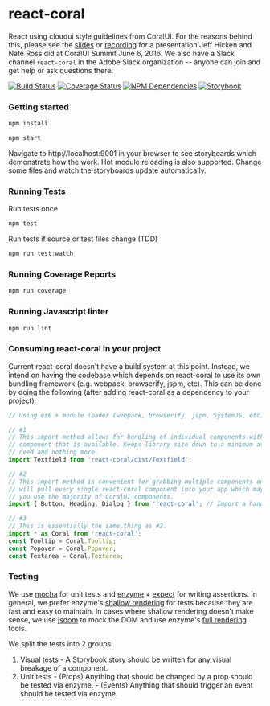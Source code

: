 # react-coral
React  using cloudui style guidelines from CoralUI.  For the reasons behind this, please see the [slides](http://slides.com/jeffhicken/coralui#) or [recording](https://my.adobeconnect.com/p1ghpd8opfz) for a presentation Jeff Hicken and Nate Ross did at CoralUI Summit June 6, 2016.  We also have a Slack channel `react-coral` in the Adobe Slack organization -- anyone can join and get help or ask questions there.

[![Build Status][status-image]][status-url] [![Coverage Status][coverage-image]][coverage-url] [![NPM Dependencies][npm-dependencies-image]][npm-dependencies-url] [![Storybook][storybook-image]][storybook-url]

### Getting started
```javascript
npm install
```
```javascript
npm start
```
Navigate to http://localhost:9001 in your browser to see storyboards which demonstrate how the  work.  Hot module reloading is also supported.  Change some files and watch the storyboards update automatically.
### Running Tests
Run tests once
```javascript
npm test
```
Run tests if source or test files change (TDD)
```javascript
npm run test:watch
```
### Running Coverage Reports
```javascript
npm run coverage
```
### Running Javascript linter
```javascript
npm run lint
````
### Consuming react-coral in your project
Current react-coral doesn't have a build system at this point. Instead, we intend on having the codebase which depends on react-coral to use its own bundling framework (e.g. webpack, browserify, jspm, etc). This can be done by doing the following (after adding react-coral as a dependency to your project):
```javascript
// Using es6 + module loader (webpack, browserify, jspm, SystemJS, etc)

// #1
// This import method allows for bundling of individual components without importing every single react-coral
// component that is available. Keeps library size down to a minimum as you only require the components you
// need and nothing more.
import Textfield from 'react-coral/dist/Textfield';

// #2
// This import method is convenient for grabbing multiple components out of react-coral. Using this style 
// will pull every single react-coral component into your app which may not be a big deal -- especially if
// you use the majority of CoralUI components.
import { Button, Heading, Dialog } from 'react-coral'; // Import a handful of components at a time

// #3
// This is essentially the same thing as #2.
import * as Coral from 'react-coral';
const Tooltip = Coral.Tooltip;
const Popover = Coral.Popover;
const Textarea = Coral.Textarea;
```

### Testing
We use [mocha](https://mochajs.org/) for unit tests and [enzyme](https://github.com/airbnb/enzyme#basic-usage) + [expect](https://github.com/mjackson/expect) for writing assertions. In general, we prefer enzyme's [shallow rendering](https://github.com/airbnb/enzyme/blob/master/docs/api/shallow.md) for tests because they are fast and easy to maintain.  In cases where shallow rendering doesn't make sense, we use [jsdom](https://github.com/tmpvar/jsdom) to mock the DOM and use enzyme's [full rendering](https://github.com/airbnb/enzyme/blob/master/docs/api/mount.md) tools.

We split the tests into 2 groups.
  1. Visual tests
    - A Storybook story should be written for any visual breakage of a component.
  2. Unit tests
    - (Props) Anything that should be changed by a prop should be tested via enzyme.
    - (Events) Anything that should trigger an event should be tested via enzyme.

[status-url]: https://sparkle.ci.corp.adobe.com:12001/job/mcdp-react-coral-unit-tests-develop
[status-image]: https://sparkle.ci.corp.adobe.com:12001/buildStatus/icon?job=mcdp-react-coral-unit-tests-develop
[coverage-url]: https://sparkle.ci.corp.adobe.com:12001/view/MCDP%20UI/job/mcdp-react-coral-unit-tests-develop/lastStableBuild/cobertura/
[coverage-image]: https://sparkle.ci.corp.adobe.com:12001/view/MCDP%20UI/job/mcdp-react-coral-unit-tests-develop/ws/badges/coverage.svg
[npm-dependencies-url]: https://sparkle.ci.corp.adobe.com:12001/view/MCDP%20UI/job/mcdp-react-coral-unit-tests-develop/ws/badges/dependencies.txt
[npm-dependencies-image]: https://sparkle.ci.corp.adobe.com:12001/view/MCDP%20UI/job/mcdp-react-coral-unit-tests-develop/ws/badges/dependencies.svg
[storybook-url]: https://sparkle.ci.corp.adobe.com:12001/view/MCDP%20UI/job/mcdp-react-coral-unit-tests-develop/Storybook/
[storybook-image]: https://sparkle.ci.corp.adobe.com:12001/view/MCDP%20UI/job/mcdp-react-coral-unit-tests-develop/ws/badges/storybook.svg

